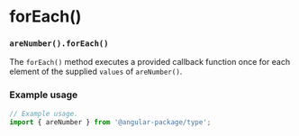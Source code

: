 # forEach()

### `areNumber().forEach()`

The `forEach()` method executes a provided callback function once for each element of the supplied `values` of `areNumber()`.

### Example usage

```typescript
// Example usage.
import { areNumber } from '@angular-package/type';


```

